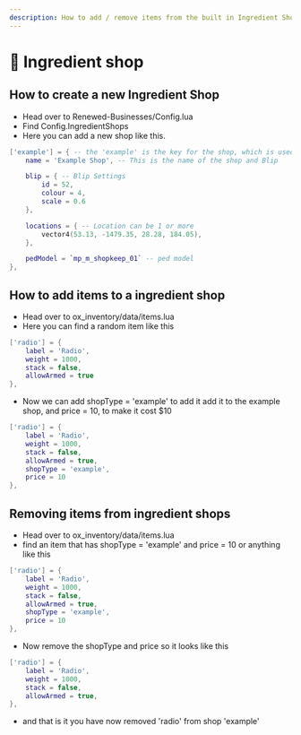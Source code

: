 ```yaml
---
description: How to add / remove items from the built in Ingredient Shops
---
```


# 🥔 Ingredient shop

## How to create a new Ingredient Shop

* Head over to Renewed-Businesses/Config.lua
* Find Config.IngredientShops
* Here you can add a new shop like this.

```lua
['example'] = { -- the 'example' is the key for the shop, which is used in ox_inv
    name = 'Example Shop', -- This is the name of the shop and Blip

    blip = { -- Blip Settings
        id = 52,
        colour = 4,
        scale = 0.6
    },

    locations = { -- Location can be 1 or more
        vector4(53.13, -1479.35, 28.28, 184.05),
    },

    pedModel = `mp_m_shopkeep_01` -- ped model
},
```

## How to add items to a ingredient shop

* Head over to ox\_inventory/data/items.lua
* Here you can find a random item like this&#x20;

```lua
['radio'] = {
	label = 'Radio',
	weight = 1000,
	stack = false,
	allowArmed = true
},
```

* Now we can add shopType = 'example' to add it add it to the example shop, and price = 10, to make it cost $10

```lua
['radio'] = {
	label = 'Radio',
	weight = 1000,
	stack = false,
	allowArmed = true,
	shopType = 'example',
	price = 10
},
```

## Removing items from ingredient shops

* Head over to ox\_inventory/data/items.lua
* find an item that has shopType = 'example' and price = 10 or anything like this

```lua
['radio'] = {
	label = 'Radio',
	weight = 1000,
	stack = false,
	allowArmed = true,
	shopType = 'example',
	price = 10
},
```

* Now remove the shopType and price so it looks like this

```lua
['radio'] = {
	label = 'Radio',
	weight = 1000,
	stack = false,
	allowArmed = true,
},
```

* and that is it you have now removed 'radio' from shop 'example'
